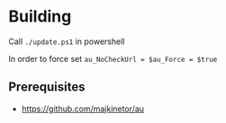 # Building

Call ```./update.ps1``` in powershell

In order to force set ```au_NoCheckUrl = $au_Force = $true```


## Prerequisites

* https://github.com/majkinetor/au

